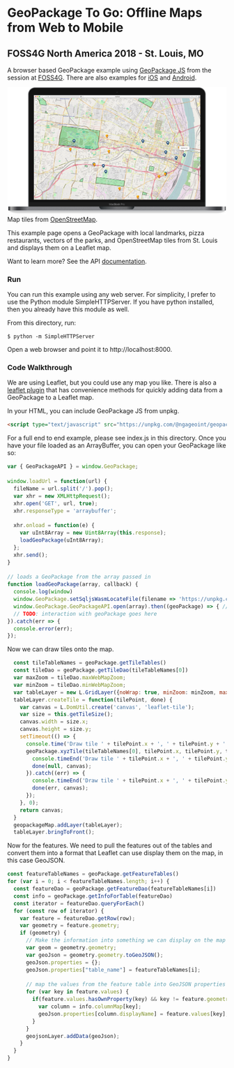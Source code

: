 # GeoPackage To Go: Offline Maps from Web to Mobile
## FOSS4G North America 2018 - St. Louis, MO

A browser based GeoPackage example using [GeoPackage JS](https://github.com/ngageoint/geopackage-js) from the session at [FOSS4G](https://2018.foss4g-na.org/session/geopackage-go-offline-maps-web-mobile). There are also examples for [iOS](https://github.com/ngageoint/geopackage-ios/tree/master/docs/examples/swift/GeoPackage-to-go-iOS) and [Android](https://github.com/ngageoint/geopackage-android-map/tree/master/docs/examples/kotlin/GeoPackageToGoAndroid).

![GeoPackage-JS Example Screenshot](gpjs.png)
Map tiles from [OpenStreetMap](https://www.openstreetmap.org/).

This example page opens a GeoPackage with local landmarks, pizza restaurants, vectors of the parks, and OpenStreetMap tiles from St. Louis and displays them on a Leaflet map.

Want to learn more? See the API [documentation](https://ngageoint.github.io/geopackage-js/api-docs/).

### Run

You can run this example using any web server. For simplicity, I prefer to use the Python module SimpleHTTPServer. If you have python installed, then you already have this module as well.

From this directory, run:

```
$ python -m SimpleHTTPServer
```

Open a web browser and point it to http://localhost:8000.

### Code Walkthrough

We are using Leaflet, but you could use any map you like. There is also a [leaflet plugin](https://github.com/ngageoint/geopackage-js/tree/master/leaflet) that has convenience methods for quickly adding data from a GeoPackage to a Leaflet map. 

In your HTML, you can include GeoPackage JS from unpkg.

```html
<script type="text/javascript" src="https://unpkg.com/@ngageoint/geopackage/dist/geopackage.min.js"></script>
```

For a full end to end example, please see index.js in this directory. Once you have your file loaded as an ArrayBuffer, you can open your GeoPackage like so:

```javascript
var { GeoPackageAPI } = window.GeoPackage;

window.loadUrl = function(url) {
  fileName = url.split('/').pop();
  var xhr = new XMLHttpRequest();
  xhr.open('GET', url, true);
  xhr.responseType = 'arraybuffer';

  xhr.onload = function(e) {
    var uInt8Array = new Uint8Array(this.response);
    loadGeoPackage(uInt8Array);
  };
  xhr.send();
}

// loads a GeoPackage from the array passed in
function loadGeoPackage(array, callback) {
  console.log(window)
  window.GeoPackage.setSqljsWasmLocateFile(filename => 'https://unpkg.com/@ngageoint/geopackage@4.1.0/dist/' + filename);
  window.GeoPackage.GeoPackageAPI.open(array).then((geoPackage) => { // Now you can operate on the GeoPackage
  // TODO: interaction with geoPackage goes here
}).catch(err => {
  console.error(err);
});

```

Now we can draw tiles onto the map.

```javascript
  const tileTableNames = geoPackage.getTileTables()
  const tileDao = geoPackage.getTileDao(tileTableNames[0])
  var maxZoom = tileDao.maxWebMapZoom;
  var minZoom = tileDao.minWebMapZoom;
  var tableLayer = new L.GridLayer({noWrap: true, minZoom: minZoom, maxZoom: maxZoom});
  tableLayer.createTile = function(tilePoint, done) {
    var canvas = L.DomUtil.create('canvas', 'leaflet-tile');
    var size = this.getTileSize();
    canvas.width = size.x;
    canvas.height = size.y;
    setTimeout(() => {
      console.time('Draw tile ' + tilePoint.x + ', ' + tilePoint.y + ' zoom: ' + tilePoint.z);
      geoPackage.xyzTile(tileTableNames[0], tilePoint.x, tilePoint.y, tilePoint.z, size.x, size.y, canvas).then(() => {
        console.timeEnd('Draw tile ' + tilePoint.x + ', ' + tilePoint.y + ' zoom: ' + tilePoint.z);
        done(null, canvas);
      }).catch((err) => {
        console.timeEnd('Draw tile ' + tilePoint.x + ', ' + tilePoint.y + ' zoom: ' + tilePoint.z);
        done(err, canvas);
      });
    }, 0);
    return canvas;
  }
  geopackageMap.addLayer(tableLayer);
  tableLayer.bringToFront();
```

Now for the features. We need to pull the features out of the tables and convert them into a format that Leaflet can use display them on the map, in this case GeoJSON.

```javascript
const featureTableNames = geoPackage.getFeatureTables()
for (var i = 0; i < featureTableNames.length; i++) {
  const featureDao = geoPackage.getFeatureDao(featureTableNames[i])
  const info = geoPackage.getInfoForTable(featureDao)
  const iterator = featureDao.queryForEach()
  for (const row of iterator) {
    var feature = featureDao.getRow(row);
    var geometry = feature.geometry;
    if (geometry) {
      // Make the information into something we can display on the map with leaflet
      var geom = geometry.geometry;
      var geoJson = geometry.geometry.toGeoJSON();
      geoJson.properties = {};
      geoJson.properties["table_name"] = featureTableNames[i];

      // map the values from the feature table into GeoJSON properties we can use to style the map and show a popup
      for (var key in feature.values) {
        if(feature.values.hasOwnProperty(key) && key != feature.geometryColumn.name) {
          var column = info.columnMap[key];
          geoJson.properties[column.displayName] = feature.values[key];
        }
      }
      geojsonLayer.addData(geoJson);
    }
  }
}
```
